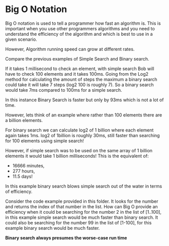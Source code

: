 # Big O Notation

Big O notation is used to tell a programmer how fast an algorithm is. This is important when you use other programmers algorithms and you need to understand the efficiency of the algorithm and which is best to use in a given scenario. 

However, Algorithm running speed can grow at different rates. 

Compare the previous examples of Simple Search and Binary search. 

If it takes 1 millisecond to check an element, with simple search Bob will have to check 100 elements and it takes 100ms. Going from the Log2 method for calculating the amount of steps the maximum a binary search could take it will take 7 steps (log2 100 is roughly 7). So a binary search would take 7ms compared to 100ms for a simple search.

In this instance Binary Search is faster but only by 93ms which is not a lot of time.

However, lets think of an example where rather than 100 elements there are a billion elements. 

For binary search we can calculate log2 of 1 billion where each element again takes 1ms. log2 of 1billion is roughly 30ms, still faster than searching for 100 elements using simple search! 

However, if simple search was to be used on the same array of 1 billion elements it would take 1 billion milliseconds! This is the equivalent of:
- 16666 minutes,
- 277 hours,
- 11.5 days! 

In this example binary search blows simple search out of the water in terms of efficiency. 

Consider the code example provided in this folder. It looks for the number and returns the index of that number in the list. How can Big O provide an efficiency when it could be searching for the number 2 in the list of [1..100], in this example simple search would be much faster than binary search. It could also be searching for the number 99 in the list of [1-100], for this example binary search would be much faster.

**Binary search always presumes the worse-case run time**



